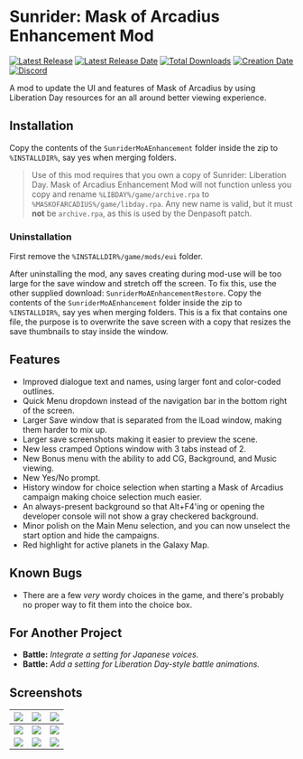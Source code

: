 # Sunrider: Mask of Arcadius Enhancement Mod

[![Latest Release](https://img.shields.io/github/release-pre/trigger-segfault/SunriderMoAEnhancement.svg?style=flat&label=version)](https://github.com/trigger-segfault/SunriderMoAEnhancement/releases/latest)
[![Latest Release Date](https://img.shields.io/github/release-date-pre/trigger-segfault/SunriderMoAEnhancement.svg?style=flat&label=released)](https://github.com/trigger-segfault/SunriderMoAEnhancement/releases/latest)
[![Total Downloads](https://img.shields.io/github/downloads/trigger-segfault/SunriderMoAEnhancement/total.svg?style=flat)](https://github.com/trigger-segfault/SunriderMoAEnhancement/releases)
[![Creation Date](https://img.shields.io/badge/created-april%202019-A642FF.svg?style=flat)](https://github.com/trigger-segfault/SunriderMoAEnhancement/commit/5bd85d70639683ba405c5645b91f93b5976ad32e)
[![Discord](https://img.shields.io/discord/436949335947870238.svg?style=flat&logo=discord&label=chat&colorB=7389DC&link=https://discord.gg/vB7jUbY)](https://discord.gg/vB7jUbY)
<!--[![Love in Space Forums](https://img.shields.io/badge/love%20in%20space-forums-C75051.svg?style=flat)](http://forum.loveinspace.moe/thread/631/sunrider-academy-purevn-activity-completion)-->

A mod to update the UI and features of Mask of Arcadius by using Liberation Day resources for an all around better viewing experience.

## Installation

Copy the contents of the `SunriderMoAEnhancement` folder inside the zip to `%INSTALLDIR%`, say yes when merging folders.

> Use of this mod requires that you own a copy of Sunrider: Liberation Day. Mask of Arcadius Enhancement Mod will not function unless you copy and rename `%LIBDAY%/game/archive.rpa` to `%MASKOFARCADIUS%/game/libday.rpa`. Any new name is valid, but it must **not** be `archive.rpa`, as this is used by the Denpasoft patch.

### Uninstallation

First remove the `%INSTALLDIR%/game/mods/eui` folder.

After uninstalling the mod, any saves creating during mod-use will be too large for the save window and stretch off the screen. To fix this, use the other supplied download: `SunriderMoAEnhancementRestore`. Copy the contents of the `SunriderMoAEnhancement` folder inside the zip to `%INSTALLDIR%`, say yes when merging folders. This is a fix that contains one file, the purpose is to overwrite the save screen with a copy that resizes the save thumbnails to stay inside the window.

## Features

* Improved dialogue text and names, using larger font and color-coded outlines.
* Quick Menu dropdown instead of the navigation bar in the bottom right of the screen.
* Larger Save window that is separated from the lLoad window, making them harder to mix up.
* Larger save screenshots making it easier to preview the scene.
* New less cramped Options window with 3 tabs instead of 2.
* New Bonus menu with the ability to add CG, Background, and Music viewing.
* New Yes/No prompt.
* History window for choice selection when starting a Mask of Arcadius campaign making choice selection much easier.
* An always-present background so that Alt+F4'ing or opening the developer console will not show a gray checkered background.
* Minor polish on the Main Menu selection, and you can now unselect the start option and hide the campaigns.
* Red highlight for active planets in the Galaxy Map.

## Known Bugs

* There are a few *very* wordy choices in the game, and there's probably no proper way to fit them into the choice box.

## For Another Project

* **Battle:** *Integrate a setting for Japanese voices.*
* **Battle:** *Add a setting for Liberation Day-style battle animations.*

## Screenshots

|[![](https://i.imgur.com/i7WfBBK.png)](https://i.imgur.com/2Nn7IZ1.png)|[![](https://i.imgur.com/88NPssG.png)](https://i.imgur.com/kLKy3FZ.png)|[![](https://i.imgur.com/a4eS6N6.png)](https://i.imgur.com/m1xiSk7.png)|
|:--:|:--:|:--:|
|[![](https://i.imgur.com/gHf4wgS.png)](https://i.imgur.com/HKT8xQ0.png)|[![](https://i.imgur.com/M9ZLSue.png)](https://i.imgur.com/Rhm2D8H.png)|[![](https://i.imgur.com/IgpCoAB.png)](https://i.imgur.com/WUFOgPJ.png)|
|[![](https://i.imgur.com/IUJPLDb.png)](https://i.imgur.com/nAegDlv.png)|[![](https://i.imgur.com/bCWNgCr.png)](https://i.imgur.com/wZh0AXA.png)|[![](https://i.imgur.com/EN89pqe.png)](https://i.imgur.com/6dWc6Op.png)|
